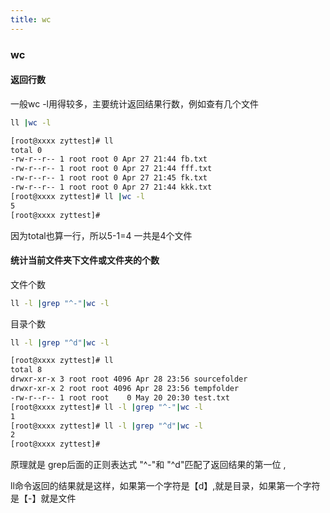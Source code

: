 ```yaml
---
title: wc
---
```

### wc
#### 返回行数
一般wc -l用得较多，主要统计返回结果行数，例如查有几个文件
``` bash
ll |wc -l
```
``` bash
[root@xxxx zyttest]# ll
total 0
-rw-r--r-- 1 root root 0 Apr 27 21:44 fb.txt
-rw-r--r-- 1 root root 0 Apr 27 21:44 fff.txt
-rw-r--r-- 1 root root 0 Apr 27 21:45 fk.txt
-rw-r--r-- 1 root root 0 Apr 27 21:44 kkk.txt
[root@xxxx zyttest]# ll |wc -l
5
[root@xxxx zyttest]# 
```
因为total也算一行，所以5-1=4 一共是4个文件

#### 统计当前文件夹下文件或文件夹的个数
文件个数
``` bash
ll -l |grep "^-"|wc -l
```
目录个数
``` bash
ll -l |grep "^d"|wc -l
```

``` bash
[root@xxxx zyttest]# ll
total 8
drwxr-xr-x 3 root root 4096 Apr 28 23:56 sourcefolder
drwxr-xr-x 2 root root 4096 Apr 28 23:56 tempfolder
-rw-r--r-- 1 root root    0 May 20 20:30 test.txt
[root@xxxx zyttest]# ll -l |grep "^-"|wc -l
1
[root@xxxx zyttest]# ll -l |grep "^d"|wc -l
2
[root@xxxx zyttest]# 
```
原理就是 grep后面的正则表达式 "^-"和 "^d"匹配了返回结果的第一位 ,

ll命令返回的结果就是这样，如果第一个字符是【d】,就是目录，如果第一个字符是【-】就是文件

